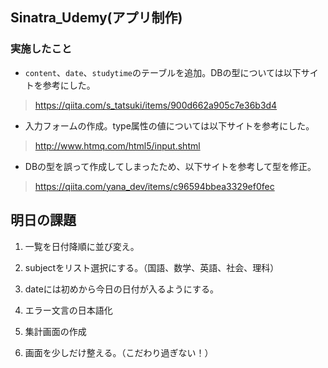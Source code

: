 ## Sinatra_Udemy(アプリ制作)
### 実施したこと
  - `content`、`date`、`studytime`のテーブルを追加。DBの型については以下サイトを参考にした。
  > https://qiita.com/s_tatsuki/items/900d662a905c7e36b3d4


  - 入力フォームの作成。type属性の値については以下サイトを参考にした。
  > http://www.htmq.com/html5/input.shtml


  - DBの型を誤って作成してしまったため、以下サイトを参考して型を修正。
  > https://qiita.com/yana_dev/items/c96594bbea3329ef0fec


## 明日の課題
  1. 一覧を日付降順に並び変え。

  2. subjectをリスト選択にする。（国語、数学、英語、社会、理科）

  3. dateには初めから今日の日付が入るようにする。

  4. エラー文言の日本語化

  5. 集計画面の作成

  6. 画面を少しだけ整える。（こだわり過ぎない！）
